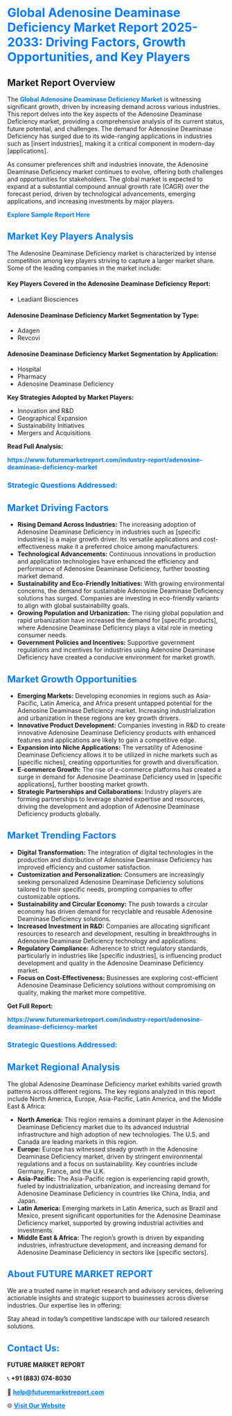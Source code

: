 <h1 style="color: #007BFF;">Global Adenosine Deaminase Deficiency Market Report 2025-2033: Driving Factors, Growth Opportunities, and Key Players</h1>

<section id="overview">
<h2>Market Report Overview</h2>
<p>The <a href="https://www.futuremarketreport.com/industry-report/adenosine-deaminase-deficiency-market" style="color: #007BFF; text-decoration: none;"><strong>Global Adenosine Deaminase Deficiency Market</strong></a> is witnessing significant growth, driven by increasing demand across various industries. This report delves into the key aspects of the Adenosine Deaminase Deficiency market, providing a comprehensive analysis of its current status, future potential, and challenges. The demand for Adenosine Deaminase Deficiency has surged due to its wide-ranging applications in industries such as [insert industries], making it a critical component in modern-day [applications].</p>
<p>As consumer preferences shift and industries innovate, the Adenosine Deaminase Deficiency market continues to evolve, offering both challenges and opportunities for stakeholders. The global market is expected to expand at a substantial compound annual growth rate (CAGR) over the forecast period, driven by technological advancements, emerging applications, and increasing investments by major players.</p>
</section>

<section id="overview">
<p><a href="https://www.futuremarketreport.com/request-sample/reportId=122747" style="color: #007BFF; text-decoration: none;"><strong>Explore Sample Report Here</strong></a></p>
</section>

<section id="key-players">
<h2 style="color: #007BFF;">Market Key Players Analysis</h2>
<p>The Adenosine Deaminase Deficiency market is characterized by intense competition among key players striving to capture a larger market share. Some of the leading companies in the market include:</p>
<h4>Key Players Covered in the Adenosine Deaminase Deficiency Report:</h4>
<ul><li>Leadiant Biosciences</li></ul>
<h4>Adenosine Deaminase Deficiency Market Segmentation by Type:</h4>
<ul><li>Adagen</li><li>Revcovi</li></ul>

<h4>Adenosine Deaminase Deficiency Market Segmentation by Application:</h4>
<ul><li>Hospital</li><li>Pharmacy</li><li>Adenosine Deaminase Deficiency</li></ul>
<p><strong>Key Strategies Adopted by Market Players:</strong></p>
<ul>
<li>Innovation and R&D</li>
<li>Geographical Expansion</li>
<li>Sustainability Initiatives</li>
<li>Mergers and Acquisitions</li>
</ul>
</section>

<section>
<p><strong>Read Full Analysis: </strong></p><a href="https://www.futuremarketreport.com/industry-report/adenosine-deaminase-deficiency-market" style="color: #007BFF; text-decoration: none;"><strong>https://www.futuremarketreport.com/industry-report/adenosine-deaminase-deficiency-market</strong></a>
<h3 style="color: #007BFF;">Strategic Questions Addressed:</h3>
</section>

<section id="driving-factors">
<h2 style="color: #007BFF;">Market Driving Factors</h2>
<ul>
<li><strong>Rising Demand Across Industries:</strong> The increasing adoption of Adenosine Deaminase Deficiency in industries such as [specific industries] is a major growth driver. Its versatile applications and cost-effectiveness make it a preferred choice among manufacturers.</li>
<li><strong>Technological Advancements:</strong> Continuous innovations in production and application technologies have enhanced the efficiency and performance of Adenosine Deaminase Deficiency, further boosting market demand.</li>
<li><strong>Sustainability and Eco-Friendly Initiatives:</strong> With growing environmental concerns, the demand for sustainable Adenosine Deaminase Deficiency solutions has surged. Companies are investing in eco-friendly variants to align with global sustainability goals.</li>
<li><strong>Growing Population and Urbanization:</strong> The rising global population and rapid urbanization have increased the demand for [specific products], where Adenosine Deaminase Deficiency plays a vital role in meeting consumer needs.</li>
<li><strong>Government Policies and Incentives:</strong> Supportive government regulations and incentives for industries using Adenosine Deaminase Deficiency have created a conducive environment for market growth.</li>
</ul>
</section>

<section id="growth-opportunities">
<h2 style="color: #007BFF;">Market Growth Opportunities</h2>
<ul>
<li><strong>Emerging Markets:</strong> Developing economies in regions such as Asia-Pacific, Latin America, and Africa present untapped potential for the Adenosine Deaminase Deficiency market. Increasing industrialization and urbanization in these regions are key growth drivers.</li>
<li><strong>Innovative Product Development:</strong> Companies investing in R&D to create innovative Adenosine Deaminase Deficiency products with enhanced features and applications are likely to gain a competitive edge.</li>
<li><strong>Expansion into Niche Applications:</strong> The versatility of Adenosine Deaminase Deficiency allows it to be utilized in niche markets such as [specific niches], creating opportunities for growth and diversification.</li>
<li><strong>E-commerce Growth:</strong> The rise of e-commerce platforms has created a surge in demand for Adenosine Deaminase Deficiency used in [specific applications], further boosting market growth.</li>
<li><strong>Strategic Partnerships and Collaborations:</strong> Industry players are forming partnerships to leverage shared expertise and resources, driving the development and adoption of Adenosine Deaminase Deficiency products globally.</li>
</ul>
</section>

<section id="trending-factors">
<h2 style="color: #007BFF;">Market Trending Factors</h2>
<ul>
<li><strong>Digital Transformation:</strong> The integration of digital technologies in the production and distribution of Adenosine Deaminase Deficiency has improved efficiency and customer satisfaction.</li>
<li><strong>Customization and Personalization:</strong> Consumers are increasingly seeking personalized Adenosine Deaminase Deficiency solutions tailored to their specific needs, prompting companies to offer customizable options.</li>
<li><strong>Sustainability and Circular Economy:</strong> The push towards a circular economy has driven demand for recyclable and reusable Adenosine Deaminase Deficiency solutions.</li>
<li><strong>Increased Investment in R&D:</strong> Companies are allocating significant resources to research and development, resulting in breakthroughs in Adenosine Deaminase Deficiency technology and applications.</li>
<li><strong>Regulatory Compliance:</strong> Adherence to strict regulatory standards, particularly in industries like [specific industries], is influencing product development and quality in the Adenosine Deaminase Deficiency market.</li>
<li><strong>Focus on Cost-Effectiveness:</strong> Businesses are exploring cost-efficient Adenosine Deaminase Deficiency solutions without compromising on quality, making the market more competitive.</li>
</ul>
</section>

<section>
<p><strong>Get Full Report: </strong></p><a href="https://www.futuremarketreport.com/industry-report/adenosine-deaminase-deficiency-market" style="color: #007BFF; text-decoration: none;"><strong>https://www.futuremarketreport.com/industry-report/adenosine-deaminase-deficiency-market</strong></a>
<h3 style="color: #007BFF;">Strategic Questions Addressed:</h3>
</section>


<section id="regional-analysis">
<h2 style="color: #007BFF;">Market Regional Analysis</h2>
<p>The global Adenosine Deaminase Deficiency market exhibits varied growth patterns across different regions. The key regions analyzed in this report include North America, Europe, Asia-Pacific, Latin America, and the Middle East & Africa:</p>
<ul>
<li><strong>North America:</strong> This region remains a dominant player in the Adenosine Deaminase Deficiency market due to its advanced industrial infrastructure and high adoption of new technologies. The U.S. and Canada are leading markets in this region.</li>
<li><strong>Europe:</strong> Europe has witnessed steady growth in the Adenosine Deaminase Deficiency market, driven by stringent environmental regulations and a focus on sustainability. Key countries include Germany, France, and the U.K.</li>
<li><strong>Asia-Pacific:</strong> The Asia-Pacific region is experiencing rapid growth, fueled by industrialization, urbanization, and increasing demand for Adenosine Deaminase Deficiency in countries like China, India, and Japan.</li>
<li><strong>Latin America:</strong> Emerging markets in Latin America, such as Brazil and Mexico, present significant opportunities for the Adenosine Deaminase Deficiency market, supported by growing industrial activities and investments.</li>
<li><strong>Middle East & Africa:</strong> The region’s growth is driven by expanding industries, infrastructure development, and increasing demand for Adenosine Deaminase Deficiency in sectors like [specific sectors].</li>
</ul>
</section>

<footer>
<h2 style="color: #007BFF;">About FUTURE MARKET REPORT</h2>
<p>We are a trusted name in market research and advisory services, delivering actionable insights and strategic support to businesses across diverse industries. Our expertise lies in offering:</p>

<p>Stay ahead in today’s competitive landscape with our tailored research solutions.</p>

<h2 style="color: #007BFF;">Contact Us:</h2>
<p><strong>FUTURE MARKET REPORT</strong></p>
<p>📞 <strong>+91 (883) 074-8030</strong></p>
<p>📧 <strong><a href="mailto:help@futuremarketreport.com" style="color: #007BFF;">help@futuremarketreport.com</a></strong></p>
<p>🌐 <strong><a href="https://www.futuremarketreport.com/" style="color: #007BFF;">Visit Our Website</a></strong></p>
</footer>